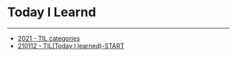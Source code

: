 # Today I Learnd
---
- [2021 - TIL categories](https://codingppushu.github.io/categories/TIL/)
- [210112 - TIL(Today I learned)-START](https://codingppushu.github.io/2021/01/11/TIL(Today%20I%20learned)-START/)
